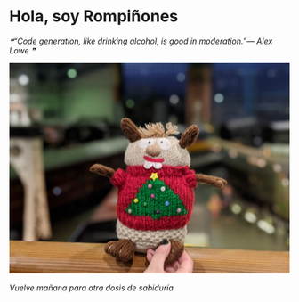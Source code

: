 # Hola, soy Rompiñones

<!--STARTS_HERE_QUOTE_README-->
<i>❝“Code generation, like drinking alcohol, is good in moderation.”— Alex Lowe   ❞</i>
<!--ENDS_HERE_QUOTE_README-->

<!--START_SECTION:update_image-->
![alt text](https://raw.githubusercontent.com/focaalvarez/rompinones/main/.github/images/00100lrPORTRAIT_00100_BURST20220102163743729_COVER.jpg?raw=true)
<!--END_SECTION:update_image-->

*Vuelve mañana para otra dosis de sabiduría*
